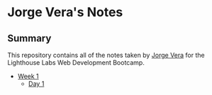 # Jorge Vera's Notes
## Summary 

This repository contains all of the notes taken by [Jorge Vera](https://github.com/jalejandroveraloza) for the Lighthouse Labs Web Development Bootcamp.

* [Week 1](/Week_1)
  * [Day 1](/Week_1/Day_1)
 